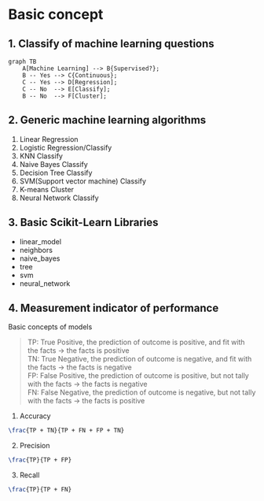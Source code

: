 # Basic concept

## 1. Classify of machine learning questions

```mermaid
graph TB
    A[Machine Learning] --> B{Supervised?};
    B -- Yes --> C{Continuous};
    C -- Yes --> D[Regression];
    C -- No  --> E[Classify];
    B -- No  --> F[Cluster];
```

## 2. Generic machine learning algorithms

1. Linear Regression
2. Logistic Regression/Classify
3. KNN Classify
4. Naive Bayes Classify
5. Decision Tree Classify
6. SVM(Support vector machine) Classify
7. K-means Cluster
8. Neural Network Classify


## 3. Basic Scikit-Learn Libraries
- linear_model
- neighbors
- naive_bayes
- tree
- svm
- neural_network

## 4. Measurement indicator of performance

Basic concepts of models
> TP: True Positive, the prediction of outcome is positive, and fit with the facts -> the facts is positive<br/>
> TN: True Negative, the prediction of outcome is negative, and fit with the facts -> the facts is negative<br/>
> FP: False Positive, the prediction of outcome is positive, but not tally with the facts -> the facts is negative<br/>
> FN: False Negative, the prediction of outcome is negative, but not  tally with the facts -> the facts is positive

1. Accuracy 

```tex
\frac{TP + TN}{TP + FN + FP + TN}
```

2. Precision 

```tex
\frac{TP}{TP + FP}
```

3. Recall 

```tex
\frac{TP}{TP + FN}
```